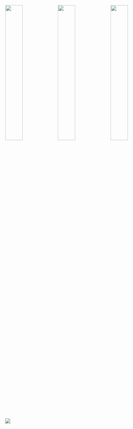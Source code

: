 <img width="33%" src="https://user-images.githubusercontent.com/29265684/92479075-6c6d4180-f226-11ea-912c-4919e38a2de1.png"><img width="33%" src="https://user-images.githubusercontent.com/29265684/92479086-7000c880-f226-11ea-941a-de15c73cb849.png"><img width="33%" src="https://user-images.githubusercontent.com/29265684/92479090-71ca8c00-f226-11ea-88f4-0e02d6673b66.png">

<img src="https://user-images.githubusercontent.com/29265684/92472260-915cb700-f21c-11ea-9faa-9f0cd73ebf54.png">
